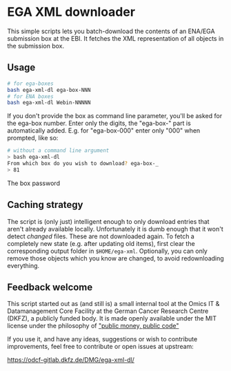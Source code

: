 # EGA XML downloader

This simple scripts lets you batch-download the contents of an ENA/EGA submission box at the EBI.
It fetches the XML representation of all objects in the submission box.

## Usage

```sh 
# for ega-boxes
bash ega-xml-dl ega-box-NNN
# for ENA boxes
bash ega-xml-dl Webin-NNNNN
```

If you don't provide the box as command line parameter, you'll be asked for the ega-box number. Enter only the digits, the "ega-box-" part is automatically
added. E.g. for "ega-box-000" enter only "000" when prompted, like so:

```sh
# without a command line argument
> bash ega-xml-dl
From which box do you wish to download? ega-box-_
> 81
```

The box password

## Caching strategy

The script is (only just) intelligent enough to only download entries that aren't already available locally. Unfortunately it is dumb enough that it
won't detect _changed_ files. These are not downloaded again. To fetch a completely new state (e.g. after updating old items), first clear the corresponding
output folder in `$HOME/ega-xml`. Optionally, you can only remove those objects which you know are changed, to avoid
redownloading everything.

## Feedback welcome

This script started out as (and still is) a small internal tool at the Omics IT & Datamanagement Core Facility at the German Cancer Research Centre (DKFZ),
a publicly funded body. It is made openly available under the MIT license under the philosophy of ["public money, public code"](https://publiccode.eu/)

If you use it, and have any ideas, suggestions or wish to contribute improvements, feel free to contribute or open issues at upstream:

https://odcf-gitlab.dkfz.de/DMG/ega-xml-dl/
